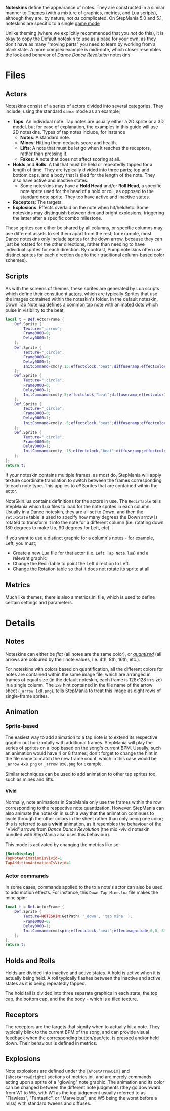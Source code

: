 **Noteskins** define the appearance of notes. They are constructed in a similar manner to [Themes](https://github.com/stepmania/stepmania/wiki/Theming) (with a mixture of graphics, metrics, and Lua scripts), although they are, by nature, not _as_ complicated. 
On StepMania 5.0 and 5.1, noteskins are specific to a single [game mode](https://github.com/stepmania/stepmania/wiki/Supported-Game-Modes)

Unlike theming (where we explicitly recommended that you _not_ do this), it is okay to copy the Default noteskin to use as a base for your own, as they don't have as many "moving parts" you need to learn by working from a blank slate. A more complex example is midi-note, which closer resembles the look and behavior of _Dance Dance Revolution_ noteskins.

# Files
## Actors
Noteskins consist of a series of actors divided into several categories. They include, using the standard ``dance`` mode as an example;

* **Taps**: An individual note. Tap notes are usually either a 2D sprite or a 3D model, but for ease of explanation, the examples in this guide will use 2D noteskins. Types of tap notes include, for instance
  * **Notes**: A standard note.
  * **Mines**: Hitting them deducts score and health.
  * **Lifts**: A note that must be let go when it reaches the receptors, rather than pressing it.
  * **Fakes**: A note that does not affect scoring at all.
* **Holds** and **Rolls**: A tail that must be held or repeatedly tapped for a length of time. They are typically divided into three parts; top and bottom caps, and a body that is tiled for the length of the note. They also have active and inactive states.
  * Some noteskins may have a **Hold Head** and/or **Roll Head**, a specific note sprite used for the head of a hold or roll, as opposed to the standard note sprite. They too have active and inactive states.
* **Receptors**: The targets.
* **Explosions**: Effects overlaid on the note when hit/held/etc. Some noteskins may distinguish between dim and bright explosions, triggering the latter after a specific combo milestone.

These sprites can either be shared by all columns, or specific columns may use different assets to set them apart from the rest; for example, most Dance noteskins only include sprites for the down arrow, because they can just be rotated for the other directions, rather than needing to have individual sprites for each direction. By contrast, Pump noteskins often use distinct sprites for each direction due to their traditional column-based color schemes).

## Scripts
As with the screens of themes, these sprites are generated by Lua scripts which define their constituent [actors](https://github.com/stepmania/stepmania/wiki/Theming#actors), which are typically Sprites that use the images contained within the noteskin's folder. In the default noteskin, Down Tap Note.lua defines a common tap note with animated dots which pulse in visibility to the beat;

```Lua
local t = Def.ActorFrame {
	Def.Sprite {
		Texture="_arrow";
		Frame0000=0;
		Delay0000=1;
	};
	Def.Sprite {
		Texture="_circle";
		Frame0000=0;
		Delay0000=1;
		InitCommand=cmd(y,15;effectclock,"beat";diffuseramp;effectcolor1,color("1,1,1,0");effectcolor2,color("1,1,1,0.35");effectoffset,0);
	};
	Def.Sprite {
		Texture="_circle";
		Frame0000=0;
		Delay0000=1;
		InitCommand=cmd(y,5;effectclock,"beat";diffuseramp;effectcolor1,color("1,1,1,0");effectcolor2,color("1,1,1,0.35");effectoffset,0.25);
	};
	Def.Sprite {
		Texture="_circle";
		Frame0000=0;
		Delay0000=1;
		InitCommand=cmd(y,-5;effectclock,"beat";diffuseramp;effectcolor1,color("1,1,1,0");effectcolor2,color("1,1,1,0.35");effectoffset,0.5);
	};
	Def.Sprite {
		Texture="_circle";
		Frame0000=0;
		Delay0000=1;
		InitCommand=cmd(y,-15;effectclock,"beat";diffuseramp;effectcolor1,color("1,1,1,0");effectcolor2,color("1,1,1,0.35");effectoffset,0.75);
	};
};
return t;
```
If your noteskin contains multiple frames, as most do, StepMania will apply texture coordinate translation to switch between the frames corresponding to each note type. This applies to _all_ Sprites that are contained within the actor.
 
NoteSkin.lua contains definitions for the actors in use. The ``RedirTable`` tells StepMania which Lua files to load for the note sprites in each column. Usually in a Dance noteskin, they are all set to Down, and then the ``ret.Rotate`` table is used to specify how many degrees the Down arrow is rotated to transform it into the note for a different column (i.e. rotating down 180 degrees to make Up, 90 degrees for Left, etc).

If you want to use a distinct graphic for a column's notes - for example, Left, you must;
 * Create a new Lua file for that actor (i.e. ``Left Tap Note.lua``) and a relevant graphic
 * Change the RedirTable to point the Left direction to Left.
 * Change the Rotation table so that it does not rotate its sprite at all

## Metrics
Much like themes, there is also a metrics.ini file, which is used to define certain settings and parameters.

# Details
## Notes
Noteskins can either be _flat_ (all notes are the same color), or _[quantized](https://en.wikipedia.org/wiki/Quantization_(music))_ (all arrows are coloured by their note values, i.e. 4th, 8th, 16th, etc.). 

For noteskins with colors based on quantification, all the different colors for notes are contained within the same image file, which are arranged in frames of equal size (in the default noteskin, each frame is 128x128 in size) in a single column. The ``1x8`` hint contained in the file name of the arrow sheet (``_arrow 1x8.png``), tells StepMania to treat this image as eight rows of single-frame sprites.

## Animation
### Sprite-based
The easiest way to add animation to a tap note is to extend its respective graphic out horizontally with additional frames. StepMania will play the series of sprites on a loop based on the song's current BPM. Usually, such an animation would have 4 or 8 frames; don't forget to change the hint in the file name to match the new frame count, which in this case would be  ``_arrow 4x8.png`` or ``_arrow 8x8.png`` for example.

Similar techniques can be used to add animation to other tap sprites too, such as mines and lifts.

#### Vivid
Normally, note animations in StepMania only use the frames within the row corresponding to the respective note quantization. However, StepMania can also animate the noteskin in such a way that the animation continues to cycle through the other colors in the sheet rather than only being one color; this is referred to as a **vivid** animation, as it resembles the behaviour of the "Vivid" arrows from _Dance Dance Revolution_ (the midi-vivid noteskin bundled with StepMania also uses this behaviour).

This mode is activated by changing the metrics like so;
```ini
[NoteDisplay]
TapNoteAnimationIsVivid=1
TapAdditionAnimationIsVivid=1
```

### Actor commands
In some cases, commands applied to the to a note's actor can also be used to add motion effects. For instance, this ``Down Tap Mine.lua`` file makes the mine spin;
```Lua
local t = Def.ActorFrame {
	Def.Sprite {
		Texture=NOTESKIN:GetPath( '_down', 'tap mine' );
		Frame0000=0;
		Delay0000=1;
		InitCommand=cmd(spin;effectclock,'beat';effectmagnitude,0,0,-33);
	};
};
return t;
```
## Holds and Rolls
Holds are divided into inactive and active states. A hold is active when it is actually being held. A roll typically flashes between the inactive and active states as it is being repeatedly tapped.

The hold tail is divided into three separate graphics in each state; the top cap, the bottom cap, and the the body - which is a tiled texture.

## Receptors
The receptors are the targets that signify when to actually hit a note. They typically blink to the current BPM of the song, and can provide visual feedback when the corresponding button/pad/etc. is pressed and/or held down. Their behaviour is defined in metrics.

## Explosions
Note explosions are defined under the ``[GhostArrowDim]`` and ``[GhostArrowBright]`` sections of metrics.ini, and are merely commands acting upon a sprite of a "glowing" note graphic. The animation and its color can be changed between the different note judgments (they go downward from W1 to W5, with W1 as the top judgement usually referred to as "Flawless", "Fantastic", or "Marvelous", and W5 being the worst before a miss) with standard tweens and diffuses.